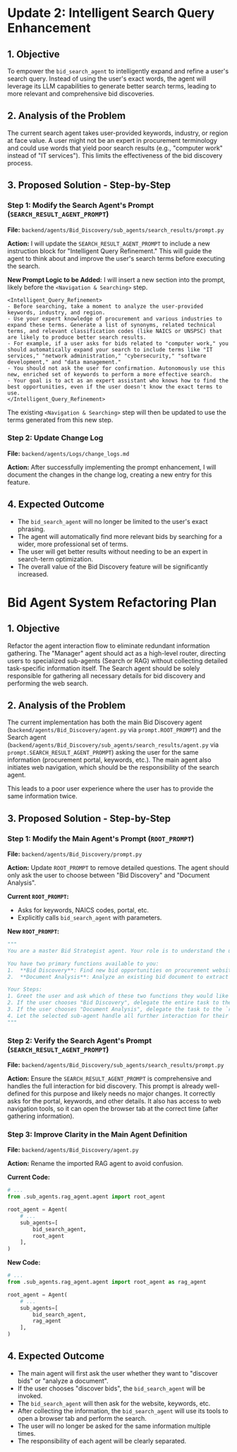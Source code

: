 # Update 2: Intelligent Search Query Enhancement

## 1. Objective
To empower the `bid_search_agent` to intelligently expand and refine a user's search query. Instead of using the user's exact words, the agent will leverage its LLM capabilities to generate better search terms, leading to more relevant and comprehensive bid discoveries.

## 2. Analysis of the Problem
The current search agent takes user-provided keywords, industry, or region at face value. A user might not be an expert in procurement terminology and could use words that yield poor search results (e.g., "computer work" instead of "IT services"). This limits the effectiveness of the bid discovery process.

## 3. Proposed Solution - Step-by-Step

### Step 1: Modify the Search Agent's Prompt (`SEARCH_RESULT_AGENT_PROMPT`)
**File:** `backend/agents/Bid_Discovery/sub_agents/search_results/prompt.py`

**Action:** I will update the `SEARCH_RESULT_AGENT_PROMPT` to include a new instruction block for "Intelligent Query Refinement." This will guide the agent to think about and improve the user's search terms before executing the search.

**New Prompt Logic to be Added:**
I will insert a new section into the prompt, likely before the `<Navigation & Searching>` step.

```
<Intelligent_Query_Refinement>
- Before searching, take a moment to analyze the user-provided keywords, industry, and region.
- Use your expert knowledge of procurement and various industries to expand these terms. Generate a list of synonyms, related technical terms, and relevant classification codes (like NAICS or UNSPSC) that are likely to produce better search results.
- For example, if a user asks for bids related to "computer work," you should automatically expand your search to include terms like "IT services," "network administration," "cybersecurity," "software development," and "data management."
- You should not ask the user for confirmation. Autonomously use this new, enriched set of keywords to perform a more effective search.
- Your goal is to act as an expert assistant who knows how to find the best opportunities, even if the user doesn't know the exact terms to use.
</Intelligent_Query_Refinement>
```

The existing `<Navigation & Searching>` step will then be updated to use the terms generated from this new step.

### Step 2: Update Change Log
**File:** `backend/agents/Logs/change_logs.md`

**Action:** After successfully implementing the prompt enhancement, I will document the changes in the change log, creating a new entry for this feature.

## 4. Expected Outcome
- The `bid_search_agent` will no longer be limited to the user's exact phrasing.
- The agent will automatically find more relevant bids by searching for a wider, more professional set of terms.
- The user will get better results without needing to be an expert in search-term optimization.
- The overall value of the Bid Discovery feature will be significantly increased. 

# Bid Agent System Refactoring Plan

## 1. Objective
Refactor the agent interaction flow to eliminate redundant information gathering. The "Manager" agent should act as a high-level router, directing users to specialized sub-agents (Search or RAG) without collecting detailed task-specific information itself. The Search agent should be solely responsible for gathering all necessary details for bid discovery and performing the web search.

## 2. Analysis of the Problem
The current implementation has both the main Bid Discovery agent (`backend/agents/Bid_Discovery/agent.py` via `prompt.ROOT_PROMPT`) and the Search agent (`backend/agents/Bid_Discovery/sub_agents/search_results/agent.py` via `prompt.SEARCH_RESULT_AGENT_PROMPT`) asking the user for the same information (procurement portal, keywords, etc.). The main agent also initiates web navigation, which should be the responsibility of the search agent.

This leads to a poor user experience where the user has to provide the same information twice.

## 3. Proposed Solution - Step-by-Step

### Step 1: Modify the Main Agent's Prompt (`ROOT_PROMPT`)
**File:** `backend/agents/Bid_Discovery/prompt.py`

**Action:** Update `ROOT_PROMPT` to remove detailed questions. The agent should only ask the user to choose between "Bid Discovery" and "Document Analysis".

**Current `ROOT_PROMPT`:**
- Asks for keywords, NAICS codes, portal, etc.
- Explicitly calls `bid_search_agent` with parameters.

**New `ROOT_PROMPT`:**
```python
"""
You are a master Bid Strategist agent. Your role is to understand the user's goal and delegate to the appropriate sub-agent.

You have two primary functions available to you:
1.  **Bid Discovery**: Find new bid opportunities on procurement websites.
2.  **Document Analysis**: Analyze an existing bid document to extract key information and answer questions.

Your Steps:
1. Greet the user and ask which of these two functions they would like to perform.
2. If the user chooses "Bid Discovery", delegate the entire task to the `bid_search_agent`.
3. If the user chooses "Document Analysis", delegate the task to the `rag_agent`.
4. Let the selected sub-agent handle all further interaction for their task. Do not ask for any details like keywords or websites yourself.
"""
```

### Step 2: Verify the Search Agent's Prompt (`SEARCH_RESULT_AGENT_PROMPT`)
**File:** `backend/agents/Bid_Discovery/sub_agents/search_results/prompt.py`

**Action:** Ensure the `SEARCH_RESULT_AGENT_PROMPT` is comprehensive and handles the full interaction for bid discovery. This prompt is already well-defined for this purpose and likely needs no major changes. It correctly asks for the portal, keywords, and other details. It also has access to web navigation tools, so it can open the browser tab at the correct time (after gathering information).

### Step 3: Improve Clarity in the Main Agent Definition
**File:** `backend/agents/Bid_Discovery/agent.py`

**Action:** Rename the imported RAG agent to avoid confusion.

**Current Code:**
```python
# ...
from .sub_agents.rag_agent.agent import root_agent

root_agent = Agent(
    # ...
    sub_agents=[
        bid_search_agent,
        root_agent
    ],
)
```

**New Code:**
```python
# ...
from .sub_agents.rag_agent.agent import root_agent as rag_agent

root_agent = Agent(
    # ...
    sub_agents=[
        bid_search_agent,
        rag_agent
    ],
)
```

## 4. Expected Outcome
- The main agent will first ask the user whether they want to "discover bids" or "analyze a document".
- If the user chooses "discover bids", the `bid_search_agent` will be invoked.
- The `bid_search_agent` will then ask for the website, keywords, etc.
- After collecting the information, the `bid_search_agent` will use its tools to open a browser tab and perform the search.
- The user will no longer be asked for the same information multiple times.
- The responsibility of each agent will be clearly separated.
